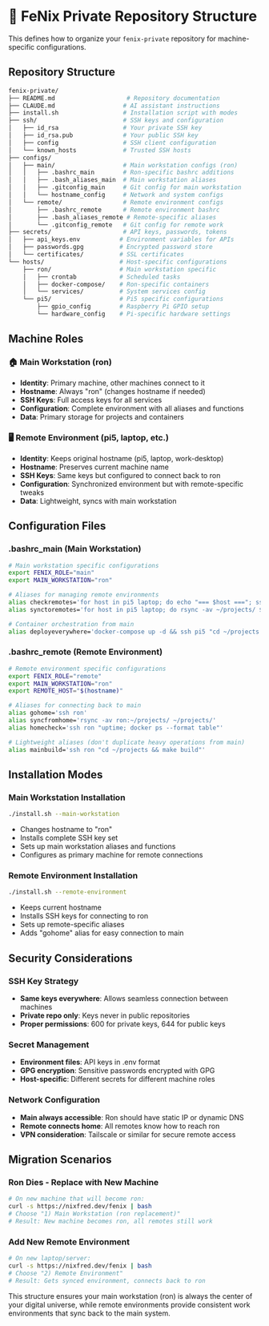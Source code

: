 # 🔐 FeNix Private Repository Structure

This defines how to organize your `fenix-private` repository for machine-specific configurations.

## Repository Structure

```bash
fenix-private/
├── README.md                    # Repository documentation
├── CLAUDE.md                   # AI assistant instructions
├── install.sh                  # Installation script with modes
├── ssh/                        # SSH keys and configuration
│   ├── id_rsa                  # Your private SSH key
│   ├── id_rsa.pub              # Your public SSH key
│   ├── config                  # SSH client configuration
│   └── known_hosts             # Trusted SSH hosts
├── configs/
│   ├── main/                   # Main workstation configs (ron)
│   │   ├── .bashrc_main        # Ron-specific bashrc additions
│   │   ├── .bash_aliases_main  # Main workstation aliases
│   │   ├── .gitconfig_main     # Git config for main workstation
│   │   └── hostname_config     # Network and system configs
│   └── remote/                 # Remote environment configs
│       ├── .bashrc_remote      # Remote environment bashrc
│       ├── .bash_aliases_remote # Remote-specific aliases
│       └── .gitconfig_remote   # Git config for remote work
├── secrets/                    # API keys, passwords, tokens
│   ├── api_keys.env           # Environment variables for APIs
│   ├── passwords.gpg          # Encrypted password store
│   └── certificates/          # SSL certificates
└── hosts/                     # Host-specific configurations
    ├── ron/                   # Main workstation specific
    │   ├── crontab            # Scheduled tasks
    │   ├── docker-compose/    # Ron-specific containers
    │   └── services/          # System services config
    └── pi5/                   # Pi5 specific configurations
        ├── gpio_config        # Raspberry Pi GPIO setup
        └── hardware_config    # Pi-specific hardware settings
```

## Machine Roles

### 🏠 Main Workstation (ron)
- **Identity**: Primary machine, other machines connect to it
- **Hostname**: Always "ron" (changes hostname if needed)
- **SSH Keys**: Full access keys for all services
- **Configuration**: Complete environment with all aliases and functions
- **Data**: Primary storage for projects and containers

### 🖥️ Remote Environment (pi5, laptop, etc.)
- **Identity**: Keeps original hostname (pi5, laptop, work-desktop)
- **Hostname**: Preserves current machine name
- **SSH Keys**: Same keys but configured to connect back to ron
- **Configuration**: Synchronized environment but with remote-specific tweaks
- **Data**: Lightweight, syncs with main workstation

## Configuration Files

### .bashrc_main (Main Workstation)
```bash
# Main workstation specific configurations
export FENIX_ROLE="main"
export MAIN_WORKSTATION="ron"

# Aliases for managing remote environments
alias checkremotes='for host in pi5 laptop; do echo "=== $host ==="; ssh $host "uptime; docker ps --format table"; done'
alias synctoremotes='for host in pi5 laptop; do rsync -av ~/projects/ $host:~/projects/; done'

# Container orchestration from main
alias deployeverywhere='docker-compose up -d && ssh pi5 "cd ~/projects && docker-compose up -d"'
```

### .bashrc_remote (Remote Environment)
```bash
# Remote environment specific configurations
export FENIX_ROLE="remote"
export MAIN_WORKSTATION="ron"
export REMOTE_HOST="$(hostname)"

# Aliases for connecting back to main
alias gohome='ssh ron'
alias syncfromhome='rsync -av ron:~/projects/ ~/projects/'
alias homecheck='ssh ron "uptime; docker ps --format table"'

# Lightweight aliases (don't duplicate heavy operations from main)
alias mainbuild='ssh ron "cd ~/projects && make build"'
```

## Installation Modes

### Main Workstation Installation
```bash
./install.sh --main-workstation
```
- Changes hostname to "ron"
- Installs complete SSH key set
- Sets up main workstation aliases and functions
- Configures as primary machine for remote connections

### Remote Environment Installation  
```bash
./install.sh --remote-environment
```
- Keeps current hostname
- Installs SSH keys for connecting to ron
- Sets up remote-specific aliases
- Adds "gohome" alias for easy connection to main

## Security Considerations

### SSH Key Strategy
- **Same keys everywhere**: Allows seamless connection between machines
- **Private repo only**: Keys never in public repositories
- **Proper permissions**: 600 for private keys, 644 for public keys

### Secret Management
- **Environment files**: API keys in .env format
- **GPG encryption**: Sensitive passwords encrypted with GPG
- **Host-specific**: Different secrets for different machine roles

### Network Configuration
- **Main always accessible**: Ron should have static IP or dynamic DNS
- **Remote connects home**: All remotes know how to reach ron
- **VPN consideration**: Tailscale or similar for secure remote access

## Migration Scenarios

### Ron Dies - Replace with New Machine
```bash
# On new machine that will become ron:
curl -s https://nixfred.dev/fenix | bash
# Choose "1) Main Workstation (ron replacement)"
# Result: New machine becomes ron, all remotes still work
```

### Add New Remote Environment
```bash  
# On new laptop/server:
curl -s https://nixfred.dev/fenix | bash
# Choose "2) Remote Environment"  
# Result: Gets synced environment, connects back to ron
```

This structure ensures your main workstation (ron) is always the center of your digital universe, while remote environments provide consistent work environments that sync back to the main system.